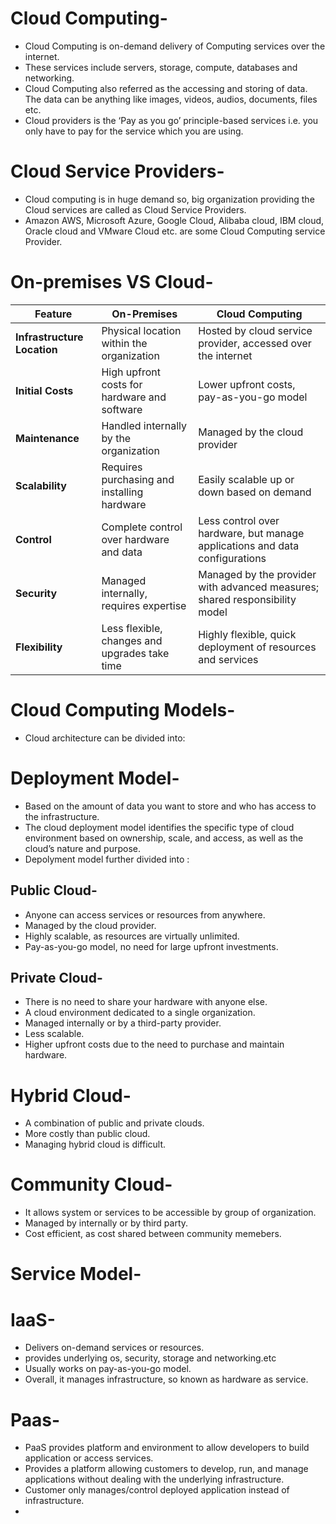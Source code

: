 # Cloud Computing-

- Cloud Computing is on-demand delivery of Computing services over the internet.
- These services include servers, storage, compute, databases and networking.
- Cloud Computing also referred as the accessing and storing of data. The data can be anything like images, videos, audios, documents, files etc.
- Cloud providers is the ‘Pay as you go’ principle-based services i.e. you only have to pay for the service which you are using.

# Cloud Service Providers-
- Cloud computing is in huge demand so, big organization providing the Cloud services are called as Cloud Service Providers.
- Amazon AWS, Microsoft Azure, Google Cloud, Alibaba cloud, IBM cloud, Oracle cloud and VMware Cloud etc. are some Cloud Computing service Provider.

# On-premises VS Cloud-

| Feature                  | On-Premises                                 | Cloud Computing                           |
|--------------------------|---------------------------------------------|-------------------------------------------|
| **Infrastructure Location** | Physical location within the organization | Hosted by cloud service provider, accessed over the internet |
| **Initial Costs**        | High upfront costs for hardware and software | Lower upfront costs, pay-as-you-go model  |
| **Maintenance**          | Handled internally by the organization      | Managed by the cloud provider             |
| **Scalability**          | Requires purchasing and installing hardware | Easily scalable up or down based on demand |
| **Control**              | Complete control over hardware and data     | Less control over hardware, but manage applications and data configurations |
| **Security**             | Managed internally, requires expertise      | Managed by the provider with advanced measures; shared responsibility model |
| **Flexibility**          | Less flexible, changes and upgrades take time | Highly flexible, quick deployment of resources and services |


# Cloud Computing Models-
- Cloud architecture can be divided into:

# Deployment Model-
- Based on the amount of data you want to store and who has access to the infrastructure.
- The cloud deployment model identifies the specific type of cloud environment based on ownership, scale, and access, as well as the cloud’s nature and purpose.
- Depolyment model further divided into :
## Public Cloud-
- Anyone can access services or resources from anywhere.
- Managed by the cloud provider.
- Highly scalable, as resources are virtually unlimited.
- Pay-as-you-go model, no need for large upfront investments.
## Private Cloud-
- There is no need to share your hardware with anyone else.
- A cloud environment dedicated to a single organization.
- Managed internally or by a third-party provider.
- Less scalable.
- Higher upfront costs due to the need to purchase and maintain hardware.
# Hybrid Cloud-
- A combination of public and private clouds.
- More costly than public cloud.
- Managing hybrid cloud is difficult.
# Community Cloud-
- It allows system or services to be accessible by group of organization.
- Managed by internally or by third party.
- Cost efficient, as cost shared between community memebers.

# Service Model-

# IaaS-

- Delivers on-demand services or resources.
- provides underlying os, security, storage and networking.etc
- Usually works on pay-as-you-go model.
- Overall, it manages infrastructure, so known as hardware as service.

# Paas-
- PaaS provides platform and environment to allow developers to build application or access services.
- Provides a platform allowing customers to develop, run, and manage applications without dealing with the underlying infrastructure.
- Customer only manages/control deployed application instead of infrastructure.
- 
